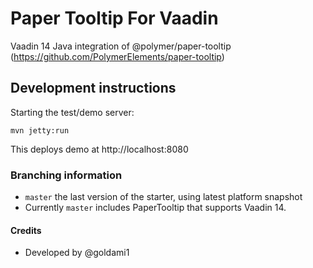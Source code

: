 # Paper Tooltip For Vaadin

Vaadin 14 Java integration of @polymer/paper-tooltip (https://github.com/PolymerElements/paper-tooltip)

## Development instructions

Starting the test/demo server:
```
mvn jetty:run
```


This deploys demo at http://localhost:8080

### Branching information

* `master` the last version of the starter, using latest platform snapshot
* Currently `master` includes PaperTooltip that supports Vaadin 14.

#### Credits

* Developed by @goldami1